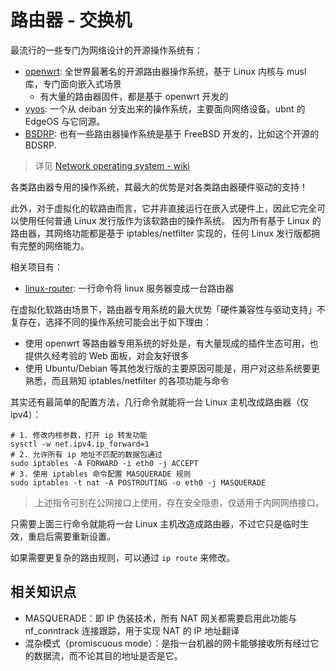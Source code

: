# 路由器 - 交换机

最流行的一些专门为网络设计的开源操作系统有：

- [openwrt](https://github.com/openwrt/openwrt): 全世界最著名的开源路由器操作系统，基于 Linux 内核与 musl 库，专门面向嵌入式场景
  - 有大量的路由器固件，都是基于 openwrt 开发的
- [vyos](https://github.com/vyos/vyos-build): 一个从 deiban 分支出来的操作系统，主要面向网络设备。ubnt 的 EdgeOS 与它同源。
- [BSDRP](https://github.com/ocochard/BSDRP): 也有一些路由器操作系统是基于 FreeBSD 开发的，比如这个开源的 BDSRP.

>详见 [Network operating system - wiki](https://en.wikipedia.org/wiki/Network_operating_system)

各类路由器专用的操作系统，其最大的优势是对各类路由器硬件驱动的支持！

此外，对于虚拟化的软路由而言，它并非直接运行在嵌入式硬件上，因此它完全可以使用任何普通 Linux 发行版作为该软路由的操作系统。
因为所有基于 Linux 的路由器，其网络功能都是基于 iptables/netfilter 实现的，任何 Linux 发行版都拥有完整的网络能力。

相关项目有：

- [linux-router](https://github.com/garywill/linux-router): 一行命令将 linux 服务器变成一台路由器

在虚拟化软路由场景下，路由器专用系统的最大优势「硬件兼容性与驱动支持」不复存在，选择不同的操作系统可能会出于如下理由：

- 使用 openwrt 等路由器专用系统的好处是，有大量现成的插件生态可用，也提供久经考验的 Web 面板，对会友好很多
- 使用 Ubuntu/Debian 等其他发行版的主要原因可能是，用户对这些系统要更熟悉，而且熟知 iptables/netfilter 的各项功能与命令

其实还有最简单的配置方法，几行命令就能将一台 Linux 主机改成路由器（仅 ipv4）：

```shell
# 1. 修改内核参数，打开 ip 转发功能
sysctl -w net.ipv4.ip_forward=1
# 2. 允许所有 ip 地址不匹配的数据包通过
sudo iptables -A FORWARD -i eth0 -j ACCEPT
# 3. 使用 iptables 命令配置 MASQUERADE 规则
sudo iptables -t nat -A POSTROUTING -o eth0 -j MASQUERADE
```

>上述指令可别在公网接口上使用，存在安全隐患，仅适用于内网网络接口。

只需要上面三行命令就能将一台 Linux 主机改造成路由器，不过它只是临时生效，重启后需要重新设置。

如果需要更复杂的路由规则，可以通过 `ip route` 来修改。

## 相关知识点

- MASQUERADE：即 IP 伪装技术，所有 NAT 网关都需要启用此功能与 nf_conntrack 连接跟踪，用于实现 NAT 的 IP 地址翻译
- 混杂模式（promiscuous mode）：是指一台机器的网卡能够接收所有经过它的数据流，而不论其目的地址是否是它。


